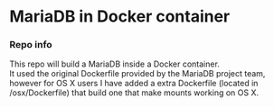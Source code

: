 # MariaDB in Docker container

### Repo info
This repo will build a MariaDB inside a Docker container.<br>
It used the original Dockerfile provided by the MariaDB project team, however for OS X users I have added a extra Dockerfile (located in /osx/Dockerfile) that build one that make mounts working on OS X.
